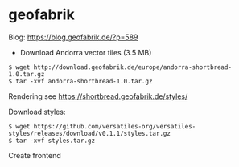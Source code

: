 # geofabrik


Blog: https://blog.geofabrik.de/?p=589

- Download Andorra vector tiles (3.5 MB)

```
$ wget http://download.geofabrik.de/europe/andorra-shortbread-1.0.tar.gz
$ tar -xvf andorra-shortbread-1.0.tar.gz
```

Rendering see https://shortbread.geofabrik.de/styles/

Download styles:

```
$ wget https://github.com/versatiles-org/versatiles-styles/releases/download/v0.1.1/styles.tar.gz
$ tar -xvf styles.tar.gz

```

Create frontend


